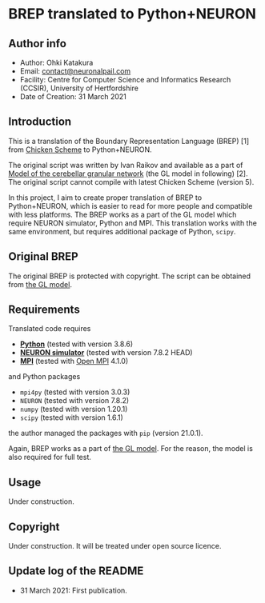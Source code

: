 # BREP translated to Python+NEURON

## Author info

- Author: Ohki Katakura
- Email: contact@neuronalpail.com
- Facility: Centre for Computer Science and Informatics Research (CCSIR), University of Hertfordshire
- Date of Creation: 31 March 2021

## Introduction

This is a translation of the Boundary Representation Language (BREP) [1] from [Chicken Scheme](https://www.call-cc.org) to Python+NEURON.

The original script was written by Ivan Raikov and available as a part of [Model of the cerebellar granular network](https://senselab.med.yale.edu/ModelDB/showModel.cshtml?model=232023) (the GL model in following) [2].
The original script cannot compile with latest Chicken Scheme (version 5).

In this project, I aim to create proper translation of BREP to Python+NEURON, which is easier to read for more people and compatible with less platforms.
The BREP works as a part of the GL model which require NEURON simulator, Python and MPI.
This translation works with the same environment, but requires additional package of Python, `scipy`.

## Original BREP

<!-- I copied BREP and made several modification to original BREP to output
- progress messages
- random numbers
for debugging reasons.

Moreover, with MPI version 3, `mpi` package of Chicken Scheme 4 cannot compiled.
For more safety compilation of BREP, I modified script to deploy/compile it.

With my modification, I confirmed the script work in my local computer (AMD Ryzen 5 3600; x86_64 architecture, 6 cores). -->

The original BREP is protected with copyright.
The script can be obtained from [the GL model](https://senselab.med.yale.edu/ModelDB/showModel.cshtml?model=232023).

## Requirements

Translated code requires

- **[Python](https://www.python.org)** (tested with version 3.8.6)
- **[NEURON simulator](https://neuron.yale.edu/)** (tested with version 7.8.2 HEAD)
- **[MPI](https://www.mpi-forum.org)** (tested with [Open MPI](https://www.open-mpi.org) 4.1.0)

and Python packages

- `mpi4py` (tested with version 3.0.3)
- `NEURON` (tested with version 7.8.2)
- `numpy` (tested with version 1.20.1)
- `scipy` (tested with version 1.6.1)

the author managed the packages with `pip` (version 21.0.1).

<!-- For original BREP, additionally **[Chicken Scheme](https://www.call-cc.org)** version 4 (tested with version 4.8.0) is required.
This is an outdated version but several packages of BREP are not compatible Chicken Scheme 5. -->

Again, BREP works as a part of [the GL model](https://senselab.med.yale.edu/ModelDB/showModel.cshtml?model=232023).
For the reason, the model is also required for full test.

## Usage

Under construction.

## Copyright

Under construction. It will be treated under open source licence.

## Update log of the README

- 31 March 2021: First publication.